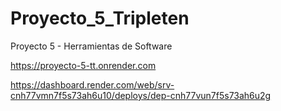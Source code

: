# Proyecto_5_Tripleten
Proyecto 5 - Herramientas de Software

https://proyecto-5-tt.onrender.com

https://dashboard.render.com/web/srv-cnh77vmn7f5s73ah6u10/deploys/dep-cnh77vun7f5s73ah6u2g
